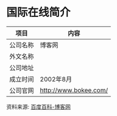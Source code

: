 # 国际在线简介

|项目|内容|
|-----|-----|
|公司名称|博客网|
|外文名称||
|公司地址||
|成立时间|2002年8月|
|公司官网|http://www.bokee.com/|

资料来源: 
[百度百科-博客网](https://baike.baidu.com/item/%E5%8D%9A%E5%AE%A2%E7%BD%91/4545674?fr=aladdin)